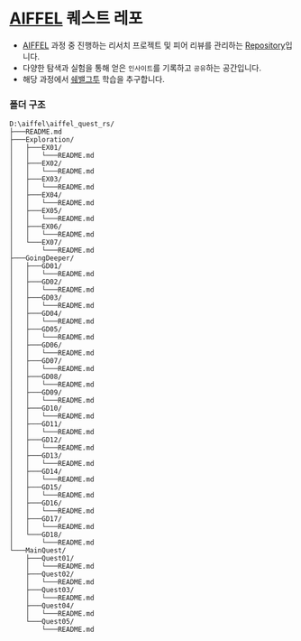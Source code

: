 # [AIFFEL](https://aiffel.io/) 퀘스트 레포

* [AIFFEL](https://aiffel.io/) 과정 중 진행하는 리서치 프로젝트 및 피어 리뷰를 관리하는 [Repository](https://github.com/beomyongchoi/aiffel_quest_rs)입니다.
* 다양한 탐색과 실험을 통해 얻은 `인사이트`를 기록하고 `공유`하는 공간입니다.
* 해당 과정에서 [쉐밸그투](https://modulabs.co.kr/modulabs-story) 학습을 추구합니다.

### 폴더 구조

```
D:\aiffel\aiffel_quest_rs/
├───README.md
├───Exploration/
│   ├───EX01/
│   │   └───README.md
│   ├───EX02/
│   │   └───README.md
│   ├───EX03/
│   │   └───README.md
│   ├───EX04/
│   │   └───README.md
│   ├───EX05/
│   │   └───README.md
│   ├───EX06/
│   │   └───README.md
│   └───EX07/
│       └───README.md
├───GoingDeeper/
│   ├───GD01/
│   │   └───README.md
│   ├───GD02/
│   │   └───README.md
│   ├───GD03/
│   │   └───README.md
│   ├───GD04/
│   │   └───README.md
│   ├───GD05/
│   │   └───README.md
│   ├───GD06/
│   │   └───README.md
│   ├───GD07/
│   │   └───README.md
│   ├───GD08/
│   │   └───README.md
│   ├───GD09/
│   │   └───README.md
│   ├───GD10/
│   │   └───README.md
│   ├───GD11/
│   │   └───README.md
│   ├───GD12/
│   │   └───README.md
│   ├───GD13/
│   │   └───README.md
│   ├───GD14/
│   │   └───README.md
│   ├───GD15/
│   │   └───README.md
│   ├───GD16/
│   │   └───README.md
│   ├───GD17/
│   │   └───README.md
│   └───GD18/
│       └───README.md
└───MainQuest/
    ├───Quest01/
    │   └───README.md
    ├───Quest02/
    │   └───README.md
    ├───Quest03/
    │   └───README.md
    ├───Quest04/
    │   └───README.md
    └───Quest05/
        └───README.md
```

